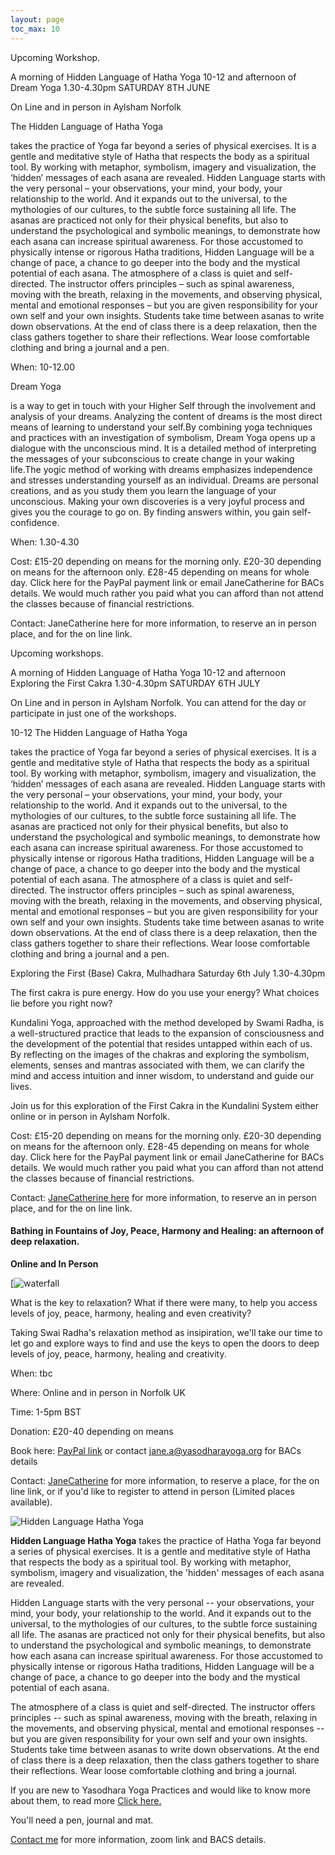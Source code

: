```yaml
---
layout: page
toc_max: 10
---
```



Upcoming Workshop.

A morning of Hidden Language of Hatha Yoga 10-12 and  afternoon of Dream Yoga 1.30-4.30pm
SATURDAY  8TH JUNE

On Line and in person in Aylsham Norfolk

The Hidden Language of Hatha Yoga

takes the practice of Yoga far beyond a series of physical exercises. It is a gentle and meditative style of Hatha that respects the body as a spiritual tool. By working with metaphor, symbolism, imagery and visualization, the ‘hidden’ messages of each asana are revealed.
Hidden Language starts with the very personal – your observations, your mind, your body, your relationship to the world. And it expands out to the universal, to the mythologies of our cultures, to the subtle force sustaining all life. The asanas are practiced not only for their physical benefits, but also to understand the psychological and symbolic meanings, to demonstrate how each asana can increase spiritual awareness. For those accustomed to physically intense or rigorous Hatha traditions, Hidden Language will be a change of pace, a chance to go deeper into the body and the mystical potential of each asana.
The atmosphere of a class is quiet and self-directed. The instructor offers principles – such as spinal awareness, moving with the breath, relaxing in the movements, and observing physical, mental and emotional responses – but you are given responsibility for your own self and your own insights. Students take time between asanas to write down observations. At the end of class there is a deep relaxation, then the class gathers together to share their reflections. Wear loose comfortable clothing and bring a journal and a pen.

When: 10-12.00

Dream Yoga



is a way to get in touch with your Higher Self through the involvement and analysis of your dreams. Analyzing the content of dreams is the most direct means of learning to understand your self.By combining yoga techniques and practices with an investigation of symbolism, Dream Yoga opens up a dialogue with the unconscious mind. It is a detailed method of interpreting the messages of your subconscious to create change in your waking life.The yogic method of working with dreams emphasizes independence and stresses understanding yourself as an individual. Dreams are personal creations, and as you study them you learn the language of your unconscious. Making your own discoveries is a very joyful process and gives you the courage to go on. By finding answers within, you gain self-confidence.

When: 1.30-4.30

Cost: £15-20 depending on means for the morning only. £20-30 depending on means for the afternoon only. £28-45 depending on means for whole day.  Click here for the PayPal payment link or email JaneCatherine for BACs details. We would much rather you paid what you can afford than not attend the classes because of  financial restrictions.

Contact: JaneCatherine here for more information, to reserve an in person place, and for the on line link.

 

Upcoming workshops.

A morning of Hidden Language of Hatha Yoga 10-12 and  afternoon Exploring the First Cakra 1.30-4.30pm
SATURDAY  6TH JULY

On Line and in person in Aylsham Norfolk. You can attend for the day or participate in just one of the workshops.

10-12 The Hidden Language of Hatha Yoga

takes the practice of Yoga far beyond a series of physical exercises. It is a gentle and meditative style of Hatha that respects the body as a spiritual tool. By working with metaphor, symbolism, imagery and visualization, the ‘hidden’ messages of each asana are revealed.
Hidden Language starts with the very personal – your observations, your mind, your body, your relationship to the world. And it expands out to the universal, to the mythologies of our cultures, to the subtle force sustaining all life. The asanas are practiced not only for their physical benefits, but also to understand the psychological and symbolic meanings, to demonstrate how each asana can increase spiritual awareness. For those accustomed to physically intense or rigorous Hatha traditions, Hidden Language will be a change of pace, a chance to go deeper into the body and the mystical potential of each asana.
The atmosphere of a class is quiet and self-directed. The instructor offers principles – such as spinal awareness, moving with the breath, relaxing in the movements, and observing physical, mental and emotional responses – but you are given responsibility for your own self and your own insights. Students take time between asanas to write down observations. At the end of class there is a deep relaxation, then the class gathers together to share their reflections. Wear loose comfortable clothing and bring a journal and a pen.

 

Exploring the First (Base) Cakra, Mulhadhara Saturday 6th July 1.30-4.30pm

The first cakra is pure energy. How do you use your energy? What choices lie before you right now?

Kundalini Yoga, approached with the method developed by Swami Radha, is a well-structured practice that leads to the expansion of consciousness and the development of the potential that resides untapped within each of us.
By reflecting on the images of the chakras and exploring the symbolism, elements, senses and mantras associated with them, we can clarify the mind and access intuition and inner wisdom, to understand and guide our lives.

Join us for this exploration of the First Cakra in the Kundalini System either online or in person in Aylsham Norfolk.

Cost: £15-20 depending on means for the morning only. £20-30 depending on means for the afternoon only. £28-45 depending on means for whole day.  Click here for the PayPal payment link or email JaneCatherine for BACs details. We would much rather you paid what you can afford than not attend the classes because of  financial restrictions.

Contact: [JaneCatherine here](mailto:jane.a@yasodharayoga.org) for more information, to reserve an in person place, and for the on line link.


#### Bathing in Fountains of Joy, Peace, Harmony and Healing: an afternoon of deep relaxation.

**Online and In Person**

[![waterfall](https://yasodharayoga.org/europe/wp-content/uploads/sites/17/2023/01/Waterfall-image-2-300x198.jpg)

What is the key to relaxation? What if there were many, to help you access
levels of joy, peace, harmony, healing and even creativity?

Taking Swai Radha's relaxation method as insipiration, we'll take our
time to let go and explore ways to find and use the keys to open the
doors to deep levels of joy, peace, harmony, healing and creativity.

When: tbc

Where: Online and in person in Norfolk UK

Time: 1-5pm BST

Donation: £20-40 depending on means

Book here: [PayPal link](http://paypal.me/yogalightness) or contact [jane.a@](http://JaneCatherine)[yasodharayoga.org](http://JaneCatherine) for BACs details

Contact: [JaneCatherine](mailto:jane.a@yasodharayoga.org) for more
information, to reserve a place, for the on line link, or if you'd like
to register to attend in person (Limited places available).


![Hidden Language Hatha Yoga](https://yasodharayoga.org/europe/wp-content/uploads/sites/17/2020/06/Hidden-Language-300x141.png)

**Hidden Language Hatha Yoga** takes the practice of Hatha Yoga far beyond a
series of physical exercises. It is a gentle and meditative style of
Hatha that respects the body as a spiritual tool. By working with
metaphor, symbolism, imagery and visualization, the 'hidden' messages of
each asana are revealed.

Hidden Language starts with the very personal -- your observations, your
mind, your body, your relationship to the world. And it expands out to
the universal, to the mythologies of our cultures, to the subtle force
sustaining all life. The asanas are practiced not only for their
physical benefits, but also to understand the psychological and symbolic
meanings, to demonstrate how each asana can increase spiritual
awareness. For those accustomed to physically intense or rigorous Hatha
traditions, Hidden Language will be a change of pace, a chance to go
deeper into the body and the mystical potential of each asana.

The atmosphere of a class is quiet and self-directed. The instructor
offers principles -- such as spinal awareness, moving with the breath,
relaxing in the movements, and observing physical, mental and emotional
responses -- but you are given responsibility for your own self and your
own insights. Students take time between asanas to write down
observations. At the end of class there is a deep relaxation, then the
class gathers together to share their reflections. Wear loose
comfortable clothing and bring a journal.

If you are new to Yasodhara Yoga Practices and would like to know more
about them, to read more [Click here.](https://yasodharayoga.org/yasodhara-yoga/)

You'll need a pen, journal and mat.





[Contact me](jane.a@yasodharayoga.org) for more information, zoom link and BACS details.
